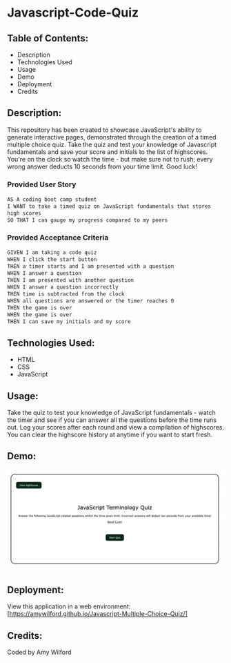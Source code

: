 # Javascript-Code-Quiz

## Table of Contents:

- Description
- Technologies Used
- Usage
- Demo
- Deployment
- Credits

## Description:

This repository has been created to showcase JavaScript's ability to generate interactive pages, demonstrated through the creation of a timed multiple choice quiz. Take the quiz and test your knowledge of Javascript fundamentals and save your score and initials to the list of highscores. You're on the clock so watch the time - but make sure not to rush; every wrong answer deducts 10 seconds from your time limit. Good luck!

### Provided User Story

```
AS A coding boot camp student
I WANT to take a timed quiz on JavaScript fundamentals that stores high scores
SO THAT I can gauge my progress compared to my peers
```

### Provided Acceptance Criteria

```
GIVEN I am taking a code quiz
WHEN I click the start button
THEN a timer starts and I am presented with a question
WHEN I answer a question
THEN I am presented with another question
WHEN I answer a question incorrectly
THEN time is subtracted from the clock
WHEN all questions are answered or the timer reaches 0
THEN the game is over
WHEN the game is over
THEN I can save my initials and my score
```

## Technologies Used:

- HTML
- CSS
- JavaScript

## Usage:

Take the quiz to test your knowledge of JavaScript fundamentals - watch the timer and see if you can answer all the questions before the time runs out. Log your scores after each round and view a compilation of highscores. You can clear the highscore history at anytime if you want to start fresh.

## Demo:

<img src="assets/images/demo-image - javascript-multiple-choice-quiz.png" alt="screenshot of deployed site">

## Deployment:

View this application in a web environment: [https://amywilford.github.io/Javascript-Multiple-Choice-Quiz/]

## Credits:

Coded by Amy Wilford
